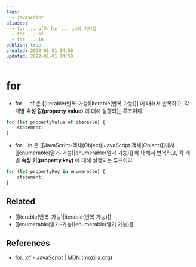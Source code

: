 ```yaml
---
tags:
  - javascript
aliases:
  - for ... of과 for ... in의 차이점
  - for ... of
  - for ... in
publish: true
created: 2022-01-01 14:50
updated: 2022-01-01 14:50
---
```


# for

- for ... of 은 [[iterable(반복-가능)|iterable(반복 가능)]] 에 대해서 반복하고, 각 개별 **속성 값(property value)** 에 대해 실행되는 루프이다.

```js
for (let propertyValue of iterable) {
	statement;
}
```

- for .. in 은 [[JavaScript-객체(Object)|JavaScript 객체(Object)]]에서 [[enumerable(열거-가능)|enumerable(열거 가능)]] 에 대해서 반복하고, 각 개별 **속성 키(property key)** 에 대해 실행되는 루프이다.

```js
for (let propertyKey in enumerable) {
	statement;
}
```

## Related

- [[iterable(반복-가능)|iterable(반복 가능)]]
- [[enumerable(열거-가능)|enumerable(열거 가능)]]

## References

- [for...of - JavaScript | MDN (mozilla.org)](https://developer.mozilla.org/ko/docs/Web/JavaScript/Reference/Statements/for...of)
